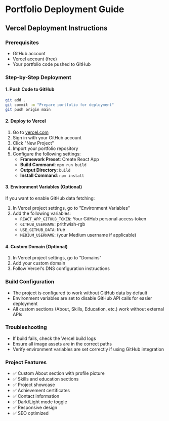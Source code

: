 # Portfolio Deployment Guide

## Vercel Deployment Instructions

### Prerequisites
- GitHub account
- Vercel account (free)
- Your portfolio code pushed to GitHub

### Step-by-Step Deployment

#### 1. Push Code to GitHub
```bash
git add .
git commit -m "Prepare portfolio for deployment"
git push origin main
```

#### 2. Deploy to Vercel
1. Go to [vercel.com](https://vercel.com)
2. Sign in with your GitHub account
3. Click "New Project"
4. Import your portfolio repository
5. Configure the following settings:
   - **Framework Preset**: Create React App
   - **Build Command**: `npm run build`
   - **Output Directory**: `build`
   - **Install Command**: `npm install`

#### 3. Environment Variables (Optional)
If you want to enable GitHub data fetching:
1. In Vercel project settings, go to "Environment Variables"
2. Add the following variables:
   - `REACT_APP_GITHUB_TOKEN`: Your GitHub personal access token
   - `GITHUB_USERNAME`: prithwish-rgb
   - `USE_GITHUB_DATA`: true
   - `MEDIUM_USERNAME`: (your Medium username if applicable)

#### 4. Custom Domain (Optional)
1. In Vercel project settings, go to "Domains"
2. Add your custom domain
3. Follow Vercel's DNS configuration instructions

### Build Configuration
- The project is configured to work without GitHub data by default
- Environment variables are set to disable GitHub API calls for easier deployment
- All custom sections (About, Skills, Education, etc.) work without external APIs

### Troubleshooting
- If build fails, check the Vercel build logs
- Ensure all image assets are in the correct paths
- Verify environment variables are set correctly if using GitHub integration

### Project Features
- ✅ Custom About section with profile picture
- ✅ Skills and education sections
- ✅ Project showcase
- ✅ Achievement certificates
- ✅ Contact information
- ✅ Dark/Light mode toggle
- ✅ Responsive design
- ✅ SEO optimized
